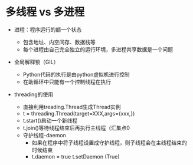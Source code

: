 # 多线程 vs 多进程
- 进程：程序运行的额一个状态
    - 包含地址、内空间存、数据栈等
    - 每个进程由自己完全独立的运行环境，多进程共享数据是一个问题

- 全局解释锁（GIL）
    - Python代码的执行是由python虚拟机进行控制
    - 在助循环中只能有一个控制线程在执行
    
- threading的使用
    - 直接利用treading.Thread生成Thread实例
    - t = threading.Thread(target=XXX,args={xxx,})
    - t.start()启动一个新线程
    - t.join()等待线程结束后再执行主线程（汇集点0
    - 守护线程-daemon
        - 如果在程序中将子线程设置成守护线程，则子线程会在主线程结束的时候结束
        - t.daemon = true  t.setDaemon (True)